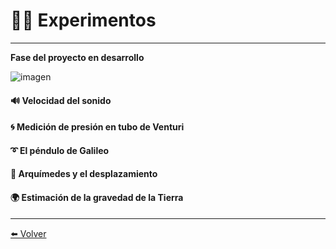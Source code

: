 # 👩‍🔬 Experimentos

---

**Fase del proyecto en desarrollo**

![imagen](https://labunsl.github.io/assets/img/progreso.png)

#### 🔊 Velocidad del sonido

#### 🌀 Medición de presión en tubo de Venturi

#### ➰ El péndulo de Galileo

#### 👑 Arquímedes y el desplazamiento

#### 🌍️ Estimación de la gravedad de la Tierra

---

[⬅️ Volver](./)
